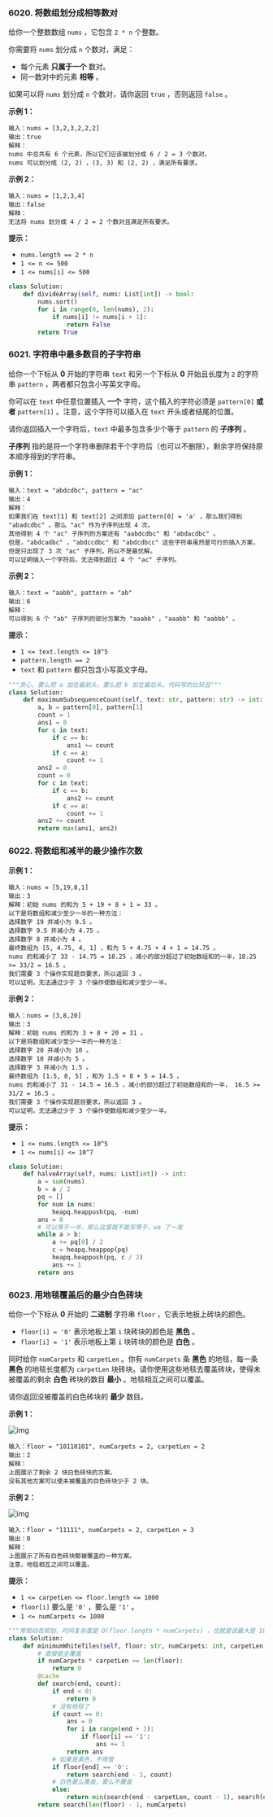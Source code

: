 ### 6020. 将数组划分成相等数对

给你一个整数数组 `nums` ，它包含 `2 * n` 个整数。

你需要将 `nums` 划分成 `n` 个数对，满足：

- 每个元素 **只属于一个** 数对。
- 同一数对中的元素 **相等** 。

如果可以将 `nums` 划分成 `n` 个数对，请你返回 `true` ，否则返回 `false` 。

**示例 1：**

```
输入：nums = [3,2,3,2,2,2]
输出：true
解释：
nums 中总共有 6 个元素，所以它们应该被划分成 6 / 2 = 3 个数对。
nums 可以划分成 (2, 2) ，(3, 3) 和 (2, 2) ，满足所有要求。
```

**示例 2：**

```
输入：nums = [1,2,3,4]
输出：false
解释：
无法将 nums 划分成 4 / 2 = 2 个数对且满足所有要求。
```

**提示：**

- `nums.length == 2 * n`
- `1 <= n <= 500`
- `1 <= nums[i] <= 500`

```python
class Solution:
    def divideArray(self, nums: List[int]) -> bool:
        nums.sort()
        for i in range(0, len(nums), 2):
            if nums[i] != nums[i + 1]:
                return False
        return True
```

### 6021. 字符串中最多数目的子字符串

给你一个下标从 **0** 开始的字符串 `text` 和另一个下标从 **0** 开始且长度为 `2` 的字符串 `pattern` ，两者都只包含小写英文字母。

你可以在 `text` 中任意位置插入 **一个** 字符，这个插入的字符必须是 `pattern[0]` **或者** `pattern[1]` 。注意，这个字符可以插入在 `text` 开头或者结尾的位置。

请你返回插入一个字符后，`text` 中最多包含多少个等于 `pattern` 的 **子序列** 。

**子序列** 指的是将一个字符串删除若干个字符后（也可以不删除），剩余字符保持原本顺序得到的字符串。

**示例 1：**

```
输入：text = "abdcdbc", pattern = "ac"
输出：4
解释：
如果我们在 text[1] 和 text[2] 之间添加 pattern[0] = 'a' ，那么我们得到 "abadcdbc" 。那么 "ac" 作为子序列出现 4 次。
其他得到 4 个 "ac" 子序列的方案还有 "aabdcdbc" 和 "abdacdbc" 。
但是，"abdcadbc" ，"abdccdbc" 和 "abdcdbcc" 这些字符串虽然是可行的插入方案，但是只出现了 3 次 "ac" 子序列，所以不是最优解。
可以证明插入一个字符后，无法得到超过 4 个 "ac" 子序列。
```

**示例 2：**

```
输入：text = "aabb", pattern = "ab"
输出：6
解释：
可以得到 6 个 "ab" 子序列的部分方案为 "aaabb" ，"aaabb" 和 "aabbb" 。
```

**提示：**

- `1 <= text.length <= 10^5`
- `pattern.length == 2`
- `text` 和 `pattern` 都只包含小写英文字母。

```python
"""贪心，要么把 a 加在最前头，要么把 b 加在最后头。代码写的比较丑"""
class Solution:
    def maximumSubsequenceCount(self, text: str, pattern: str) -> int:
        a, b = pattern[0], pattern[1]
        count = 1
        ans1 = 0
        for c in text:
            if c == b:
                ans1 += count
            if c == a:
                count += 1
        ans2 = 0
        count = 0
        for c in text:
            if c == b:
                ans2 += count
            if c == a:
                count += 1
        ans2 += count
        return max(ans1, ans2)
```

### 6022. 将数组和减半的最少操作次数

**示例 1：**

```
输入：nums = [5,19,8,1]
输出：3
解释：初始 nums 的和为 5 + 19 + 8 + 1 = 33 。
以下是将数组和减少至少一半的一种方法：
选择数字 19 并减小为 9.5 。
选择数字 9.5 并减小为 4.75 。
选择数字 8 并减小为 4 。
最终数组为 [5, 4.75, 4, 1] ，和为 5 + 4.75 + 4 + 1 = 14.75 。
nums 的和减小了 33 - 14.75 = 18.25 ，减小的部分超过了初始数组和的一半，18.25 >= 33/2 = 16.5 。
我们需要 3 个操作实现题目要求，所以返回 3 。
可以证明，无法通过少于 3 个操作使数组和减少至少一半。
```

**示例 2：**

```
输入：nums = [3,8,20]
输出：3
解释：初始 nums 的和为 3 + 8 + 20 = 31 。
以下是将数组和减少至少一半的一种方法：
选择数字 20 并减小为 10 。
选择数字 10 并减小为 5 。
选择数字 3 并减小为 1.5 。
最终数组为 [1.5, 8, 5] ，和为 1.5 + 8 + 5 = 14.5 。
nums 的和减小了 31 - 14.5 = 16.5 ，减小的部分超过了初始数组和的一半， 16.5 >= 31/2 = 16.5 。
我们需要 3 个操作实现题目要求，所以返回 3 。
可以证明，无法通过少于 3 个操作使数组和减少至少一半。
```

**提示：**

- `1 <= nums.length <= 10^5`
- `1 <= nums[i] <= 10^7`

```python
class Solution:
    def halveArray(self, nums: List[int]) -> int:
        a = sum(nums)
        b = a / 2
        pq = []
        for num in nums:
            heapq.heappush(pq, -num)
        ans = 0
        # 可以等于一半，那么这里就不能写等于，wa 了一发
        while a > b:
            a += pq[0] / 2
            c = heapq.heappop(pq)
            heapq.heappush(pq, c / 2)
            ans += 1
        return ans
```

### 6023. 用地毯覆盖后的最少白色砖块

给你一个下标从 **0** 开始的 **二进制** 字符串 `floor` ，它表示地板上砖块的颜色。

- `floor[i] = '0'` 表示地板上第 `i` 块砖块的颜色是 **黑色** 。
- `floor[i] = '1'` 表示地板上第 `i` 块砖块的颜色是 **白色** 。

同时给你 `numCarpets` 和 `carpetLen` 。你有 `numCarpets` 条 **黑色** 的地毯，每一条 **黑色** 的地毯长度都为 `carpetLen` 块砖块。请你使用这些地毯去覆盖砖块，使得未被覆盖的剩余 **白色** 砖块的数目 **最小** 。地毯相互之间可以覆盖。

请你返回没被覆盖的白色砖块的 **最少** 数目。

**示例 1：**

![img](D:\Chrome下载\ex1-1.png)

```
输入：floor = "10110101", numCarpets = 2, carpetLen = 2
输出：2
解释：
上图展示了剩余 2 块白色砖块的方案。
没有其他方案可以使未被覆盖的白色砖块少于 2 块。
```

**示例 2：**

![img](D:\Chrome下载\ex2.png)

```
输入：floor = "11111", numCarpets = 2, carpetLen = 3
输出：0
解释：
上图展示了所有白色砖块都被覆盖的一种方案。
注意，地毯相互之间可以覆盖。
```

**提示：**

- `1 <= carpetLen <= floor.length <= 1000`
- `floor[i]` 要么是 `'0'` ，要么是 `'1'` 。
- `1 <= numCarpets <= 1000`

```python
"""常规动态规划，时间复杂度是 O(floor.length * numCarpets) ，也就是说最大是 10^6 """
class Solution:
    def minimumWhiteTiles(self, floor: str, numCarpets: int, carpetLen: int) -> int:
        # 直接能全覆盖
        if numCarpets * carpetLen >= len(floor):
            return 0
        @cache
        def search(end, count):
            if end < 0:
                return 0
            # 没有地毯了
            if count == 0:
                ans = 0
                for i in range(end + 1):
                    if floor[i] == '1':
                        ans += 1
                return ans
            # 如果是黑色，不用管
            if floor[end] == '0':
                return search(end - 1, count)
            # 白色要么覆盖，要么不覆盖
            else:
                return min(search(end - carpetLen, count - 1), search(end - 1, count) + 1)
        return search(len(floor) - 1, numCarpets)
```

